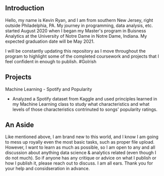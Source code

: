 ## Introduction

Hello, my name is Kevin Ryan, and I am from southern New Jersey, right outside Philadelphia, PA. My journey in programming, data analysis, etc. started August 2020 when I began my Master's program in Buisness Analytics at the University of Notre Dame in Notre Dame, Indiana. My expected graduation date will be May 2021.

I will be constantly updating this repository as I move throughout the program to highlight some of the completed coursework and projects that I feel confident in enough to publish. #GoIrish

## Projects

Machine Learning - Spotify and Popularity

- Analyzed a Spotify dataset from Kaggle and used principles learned in my Machine Learning class to study what characteristics and what levels of those characteristics contrinuted to songs' popularity ratings.

## An Aside

Like mentioned above, I am brand new to this world, and I know I am going to mess up royally even the most basic tasks, such as proper file upload. However, I want to learn as much as possible, so I am open to any and all discussion about anything data science & analytics related (even though I do not much). So if anyone has any critique or advice on what I publish or how I publish it, please reach out to discuss. I am all ears. Thank you for your help and considseration in advance.
